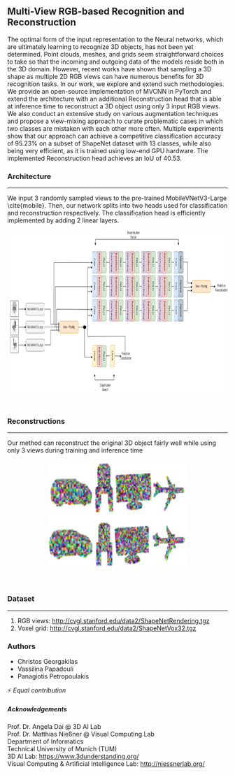 ## Multi-View RGB-based Recognition and Reconstruction
The optimal form of the input representation to the Neural networks, which are ultimately learning to recognize 3D objects, has not been yet determined. Point clouds, meshes, and grids seem straightforward choices to take so that the incoming and outgoing data of the models reside both in the 3D domain. However, recent works have shown that sampling a 3D shape as multiple 2D RGB views can have numerous benefits for 3D recognition tasks. In our work, we explore and extend such methodologies. We provide an open-source implementation of MVCNN in PyTorch and extend the architecture with an additional Reconstruction head that is able at inference time to reconstruct a 3D object using only 3 input RGB views. We also conduct an extensive study on various augmentation techniques and propose a view-mixing approach to curate problematic cases in which two classes are mistaken with each other more often. Multiple experiments show that our approach can achieve a competitive classification accuracy of 95.23% on a subset of ShapeNet dataset with 13 classes, while also being very efficient, as it is trained using low-end GPU hardware. The implemented Reconstruction head achieves an IoU of 40.53.

### Architecture 
---
We input 3 randomly sampled views to the pre-trained MobileVNetV3-Large \cite{mobile}. Then, our network splits into two heads used for classification and reconstruction respectively. The classification head is efficiently implemented by adding 2 linear layers.

<p align="center">
<img src="data/multi.png" width="720px" height="370px"> 
</p>
<br /> 

### Reconstructions
---
Our method can reconstruct the original 3D object fairly well while using only 3 views during training and inference time

<p align="center">
<img src="data/reconstructions.png" width="320px" height="250px"> 
</p>
<br /> 


### Dataset
---
1. RGB views: http://cvgl.stanford.edu/data2/ShapeNetRendering.tgz
2. Voxel grid: http://cvgl.stanford.edu/data2/ShapeNetVox32.tgz

### Authors
* Christos Georgakilas  
* Vassilina Papadouli  
* Panagiotis Petropoulakis

:zap: <em>Equal contribution</em>

##### Αcknowledgements
Prof. Dr. Angela Dai @ 3D AI Lab <br />
Prof. Dr. Matthias Nießner @ Visual Computing Lab <br /> 
Department of Informatics <br />
Technical University of Munich (TUM) <br />
3D AI Lab: https://www.3dunderstanding.org/ <br />
Visual Computing & Artificial Intelligence Lab: http://niessnerlab.org/
